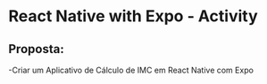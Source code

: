 # React Native with Expo - Activity
## Proposta:
-Criar um Aplicativo de Cálculo de IMC em React Native com Expo

